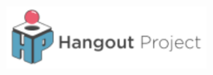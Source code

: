 <p align="center"><a href="" target="_blank"><img src="https://github.com/sebastianbenjamin/hop/blob/main/public/front/img/Logo%20Hangout.png" width="400" alt=""></a></p>